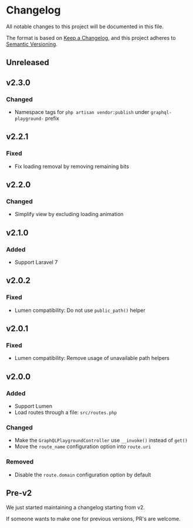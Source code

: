# Changelog

All notable changes to this project will be documented in this file.

The format is based on [Keep a Changelog](https://keepachangelog.com/en/1.0.0/),
and this project adheres to [Semantic Versioning](https://semver.org/spec/v2.0.0.html).

## Unreleased

## v2.3.0

### Changed

- Namespace tags for `php artisan vendor:publish` under `graphql-playground-` prefix

## v2.2.1

### Fixed

- Fix loading removal by removing remaining bits

## v2.2.0

### Changed

- Simplify view by excluding loading animation

## v2.1.0

### Added

- Support Laravel 7

## v2.0.2

### Fixed

- Lumen compatibility: Do not use `public_path()` helper

## v2.0.1

### Fixed

- Lumen compatibility: Remove usage of unavailable path helpers

## v2.0.0

### Added

- Support Lumen
- Load routes through a file: `src/routes.php`

### Changed

- Make the `GraphQLPlaygroundController` use `__invoke()` instead of `get()`
- Move the `route_name` configuration option into `route.uri`

### Removed

- Disable the `route.domain` configuration option by default

## Pre-v2

We just started maintaining a changelog starting from v2.

If someone wants to make one for previous versions, PR's are welcome.
